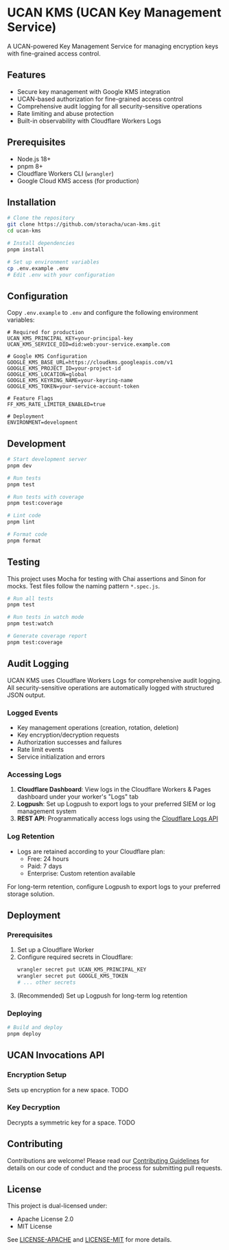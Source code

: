 # UCAN KMS (UCAN Key Management Service)

A UCAN-powered Key Management Service for managing encryption keys with fine-grained access control.

## Features

- Secure key management with Google KMS integration
- UCAN-based authorization for fine-grained access control
- Comprehensive audit logging for all security-sensitive operations
- Rate limiting and abuse protection
- Built-in observability with Cloudflare Workers Logs

## Prerequisites

- Node.js 18+
- pnpm 8+
- Cloudflare Workers CLI (`wrangler`)
- Google Cloud KMS access (for production)

## Installation

```bash
# Clone the repository
git clone https://github.com/storacha/ucan-kms.git
cd ucan-kms

# Install dependencies
pnpm install

# Set up environment variables
cp .env.example .env
# Edit .env with your configuration
```

## Configuration

Copy `.env.example` to `.env` and configure the following environment variables:

```env
# Required for production
UCAN_KMS_PRINCIPAL_KEY=your-principal-key
UCAN_KMS_SERVICE_DID=did:web:your-service.example.com

# Google KMS Configuration
GOOGLE_KMS_BASE_URL=https://cloudkms.googleapis.com/v1
GOOGLE_KMS_PROJECT_ID=your-project-id
GOOGLE_KMS_LOCATION=global
GOOGLE_KMS_KEYRING_NAME=your-keyring-name
GOOGLE_KMS_TOKEN=your-service-account-token

# Feature Flags
FF_KMS_RATE_LIMITER_ENABLED=true

# Deployment
ENVIRONMENT=development
```

## Development

```bash
# Start development server
pnpm dev

# Run tests
pnpm test

# Run tests with coverage
pnpm test:coverage

# Lint code
pnpm lint

# Format code
pnpm format
```

## Testing

This project uses Mocha for testing with Chai assertions and Sinon for mocks. Test files follow the naming pattern `*.spec.js`.

```bash
# Run all tests
pnpm test

# Run tests in watch mode
pnpm test:watch

# Generate coverage report
pnpm test:coverage
```

## Audit Logging

UCAN KMS uses Cloudflare Workers Logs for comprehensive audit logging. All security-sensitive operations are automatically logged with structured JSON output.

### Logged Events

- Key management operations (creation, rotation, deletion)
- Key encryption/decryption requests
- Authorization successes and failures
- Rate limit events
- Service initialization and errors

### Accessing Logs

1. **Cloudflare Dashboard**: View logs in the Cloudflare Workers & Pages dashboard under your worker's "Logs" tab
2. **Logpush**: Set up Logpush to export logs to your preferred SIEM or log management system
3. **REST API**: Programmatically access logs using the [Cloudflare Logs API](https://developers.cloudflare.com/logs/)

### Log Retention

- Logs are retained according to your Cloudflare plan:
  - Free: 24 hours
  - Paid: 7 days
  - Enterprise: Custom retention available

For long-term retention, configure Logpush to export logs to your preferred storage solution.

## Deployment

### Prerequisites

1. Set up a Cloudflare Worker
2. Configure required secrets in Cloudflare:
   ```bash
   wrangler secret put UCAN_KMS_PRINCIPAL_KEY
   wrangler secret put GOOGLE_KMS_TOKEN
   # ... other secrets
   ```
3. (Recommended) Set up Logpush for long-term log retention

### Deploying

```bash
# Build and deploy
pnpm deploy
```

## UCAN Invocations API

### Encryption Setup

Sets up encryption for a new space.
TODO

### Key Decryption

Decrypts a symmetric key for a space.
TODO

## Contributing

Contributions are welcome! Please read our [Contributing Guidelines](CONTRIBUTING.md) for details on our code of conduct and the process for submitting pull requests.

## License

This project is dual-licensed under:
- Apache License 2.0
- MIT License

See [LICENSE-APACHE](LICENSE-APACHE) and [LICENSE-MIT](LICENSE-MIT) for more details.
